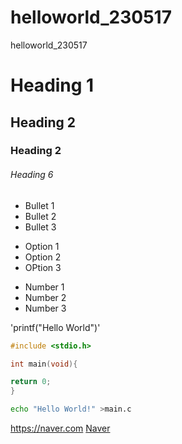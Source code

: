 # helloworld_230517
helloworld_230517

# Heading 1
## Heading 2
### Heading 2
###### Heading 6
* Bullet 1
* Bullet 2
* Bullet 3

- Option 1
- Option 2
- OPtion 3

+ Number 1
+ Number 2
+ Number 3

'printf("Hello World")'

```c
#include <stdio.h>

int main(void){

return 0;
}
```

```bash
echo "Hello World!" >main.c
```

<https://naver.com>
[Naver](https://naver.com)

